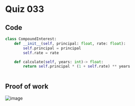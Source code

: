 # Quiz 033

## Code
```.py
class CompoundInterest:
    def __init__(self, principal: float, rate: float):
        self.principal = principal
        self.rate = rate

    def calculate(self, years: int)-> float:
        return self.principal * (1 + self.rate) ** years



```
## Proof of work
![image](https://github.com/user-attachments/assets/5ffd1b73-749b-4c11-a778-018c31eae086)


